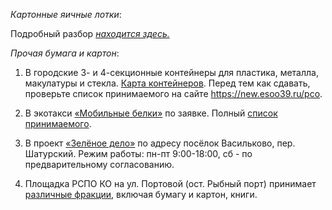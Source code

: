 *Картонные яичные лотки*:

Подробный разбор *[находится здесь.](https://t.me/ecoklgd/75)*

*Прочая бумага и картон*:

1. В городские 3- и 4-секционные контейнеры для пластика, металла, макулатуры и стекла. [Карта контейнеров](https://new.esoo39.ru/%d1%80%d1%81%d0%be/).
Перед тем как сдавать, проверьте список принимаемого на сайте https://new.esoo39.ru/рсо.

2. В экотакси [«Мобильные белки»](https://belki39.ru/) по заявке. Полный [список принимаемого](https://belki39.ru/assets/files/belki-list.pdf).

3. В проект [«Зелёное дело»](https://про.зеленоедело.рф) по адресу посёлок Васильково, пер. Шатурский. Режим работы: пн-пт 9:00-18:00, сб - по предварительному согласованию.

4. Площадка РСПО КО на ул. Портовой \(ост. Рыбный порт\) принимает [различные фракции](https://t.me/ecoklgd/1199), включая бумагу и картон, книги.
